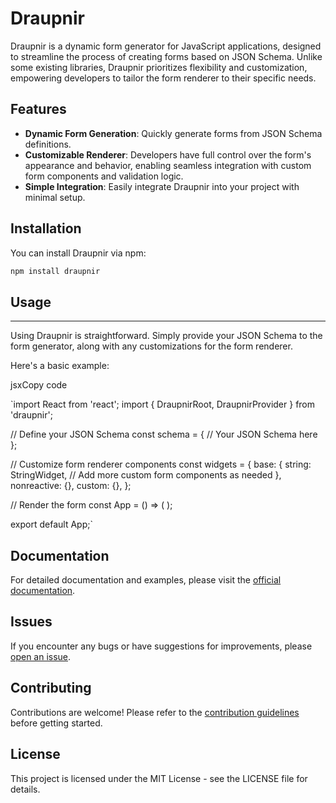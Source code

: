# Draupnir

Draupnir is a dynamic form generator for JavaScript applications, designed to streamline the process of creating forms based on JSON Schema. Unlike some existing libraries, Draupnir prioritizes flexibility and customization, empowering developers to tailor the form renderer to their specific needs.

## Features

- **Dynamic Form Generation**: Quickly generate forms from JSON Schema definitions.
- **Customizable Renderer**: Developers have full control over the form's appearance and behavior, enabling seamless integration with custom form components and validation logic.
- **Simple Integration**: Easily integrate Draupnir into your project with minimal setup.

## Installation

You can install Draupnir via npm:

```bash
npm install draupnir
```

## Usage

---

Using Draupnir is straightforward. Simply provide your JSON Schema to the form generator, along with any customizations for the form renderer.

Here's a basic example:

jsxCopy code

`import React from 'react';
import { DraupnirRoot, DraupnirProvider } from 'draupnir';

// Define your JSON Schema
const schema = {
// Your JSON Schema here
};

// Customize form renderer components
const widgets = {
base: {
string: StringWidget,
// Add more custom form components as needed
},
nonreactive: {},
custom: {},
};

// Render the form
const App = () => (
<DraupnirRoot className='' widgets={widgets}>
<DraupnirProvider schema={schema}></DraupnirProvider>
</DraupnirRoot>
);

export default App;`

## Documentation

For detailed documentation and examples, please visit the [official documentation](https://your-package-docs-url.com/).

## Issues

If you encounter any bugs or have suggestions for improvements, please [open an issue](https://github.com/your-package/issues).

## Contributing

Contributions are welcome! Please refer to the [contribution guidelines](https://github.com/your-package/contributing) before getting started.

## License

This project is licensed under the MIT License - see the LICENSE file for details.
